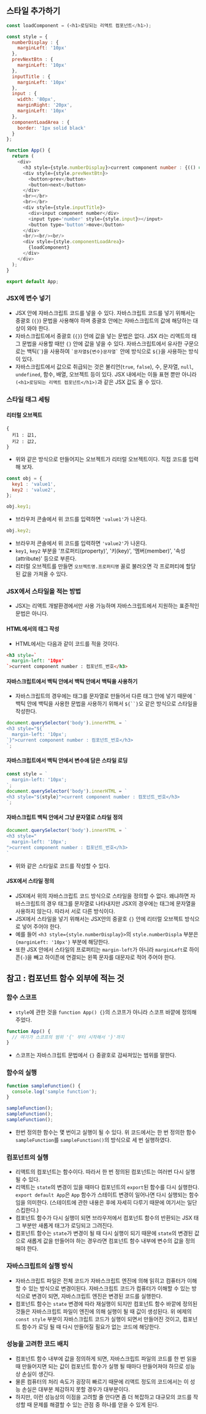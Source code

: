## 스타일 추가하기
```js
const loadComponent = (<h1>로딩되는 리액트 컴포넌트</h1>);

const style = {
  numberDisplay : {
    marginLeft: '10px'
  },
  prevNextBtn : {
    marginLeft: '10px'
  },
  inputTitle : {
    marginLeft: '10px'
  },
  input : {
    width: '80px',
    marginRight: '20px',
    marginLeft: '10px'
  },
  componentLoadArea : {
    border: '1px solid black'
  }
};

function App() {
  return (
    <div>
      <h3 style={style.numberDisplay}>current component number : {(() => 10)()}</h3>
      <div style={style.prevNextBtn}>
        <button>prev</button>
        <button>next</button>
      </div>
      <br></br>
      <br></br>
      <div style={style.inputTitle}>
        <div>input component number</div>
        <input type='number' style={style.input}></input>
        <button type='button'>move</button>
      </div>
      <br/><br/><br/>
      <div style={style.componentLoadArea}>
        {loadComponent}
      </div>
    </div>
  );
}

export default App;
```

### JSX에 변수 넣기
- JSX 안에 자바스크립트 코드를 넣을 수 있다. 자바스크립트 코드를 넣기 위해서는 중괄호 (`{}`) 문법을 사용해야 하며 중괄호 안에는 자바스크립트의 값에 해당하는 대상이 와야 한다.
- 자바스크립트에서 중괄호 (`{}`) 안에 값을 넣는 문법은 없다. JSX 라는 리액트의 태그 문법을 사용할 때만 `{}` 안에 값을 넣을 수 있다. 자바스크립트에서 유사한 구문으로는 백틱(``` ` ```)을 사용하여 ``` `문자열${변수}문자열` ``` 안에 방식으로 `${}`을 사용하는 방식이 있다.
- 자바스크립트에서 값으로 취급되는 것은 불리언(`true`, `false`), 수, 문자열, `null`, `undefined`, 함수, 배열, 오브젝트 등이 있다. JSX 내에서는 이들 표현 뿐만 아니라 `(<h1>로딩되는 리액트 컴포넌트</h1>)`과 같은 JSX 값도 올 수 있다.

### 스타일 태그 세팅
#### 리터럴 오브젝트
```
{
  키1 : 값1,
  키2 : 값2,
}
```
- 위와 같은 방식으로 만들어지는 오브젝트가 리터럴 오브젝트이다. 직접 코드를 입력 해 보자.
```js
const obj = {
  key1 : 'value1',
  key2 : 'value2',
};
```
```js
obj.key1;
```
- 브라우저 콘솔에서 위 코드를 입력하면 `'value1'`가 나온다.
```js
obj.key2;
```
- 브라우저 콘솔에서 위 코드를 입력하면 `'value2'`가 나온다.
- `key1`, `key2` 부분을 '프로퍼티(property)', '키(key)', '멤버(member)', '속성(attribute)' 등으로 부른다.
- 리터럴 오브젝트를 만들면 `오브젝트명.프로퍼티명` 꼴로 불러오면 각 프로퍼티에 할당된 값을 가져올 수 있다.

### JSX에서 스타일을 적는 방법
- JSX는 리액트 개발환경에서만 사용 가능하며 자바스크립트에서 지원하는 표준적인 문법은 아니다.

#### HTML에서의 태그 작성
- HTML에서는 다음과 같이 코드를 적을 것이다.
```html
<h3 style=`
  margin-left: '10px'
`>current component number : 컴포넌트_번호</h3>
```

#### 자바스크립트에서 백틱 안에서 백틱 안에서 백틱을 사용하기
- 자바스크립트의 경우에는 태그를 문자열로 만들어서 다른 태그 안에 넣기 때문에 ``` ` ``` 백틱 안에 백틱을 사용한 문법을 사용하기 위해서 ```${``}```오 같은 방식으로 스타일을 작성한다.
```js
document.querySelector('body').innerHTML = `
<h3 style="${`
  margin-left: '10px';
`}">current component number : 컴포넌트_번호</h3>
`;
```

#### 자바스크립트에서 백틱 안에서 변수에 담은 스타일 로딩
```js
const style = `
  margin-left: '10px';
`;
document.querySelector('body').innerHTML = `
<h3 style="${style}">current component number : 컴포넌트_번호</h3>
`;
```

#### 자바스크립트 백틱 안에서 그냥 문자열로 스타일 정의
```js
document.querySelector('body').innerHTML = `
<h3 style="
  margin-left: '10px';
">current component number : 컴포넌트_번호</h3>
`
```
- 위와 같은 스타일로 코드를 작성할 수 있다.

#### JSX에서 스타일 정의
- JSX에서 위의 자바스크립트 코드 방식으로 스타일을 정의할 수 없다. 왜냐하면 자바스크립트의 경우 태그를 문자열로 나타내지만 JSX의 경우에는 태그에 문자열을 사용하지 않는다. 따라서 서로 다른 방식이다.
- JSX에서 스타일을 넣기 위해서는 JSX안의 중괄호 `{}` 안에 리터럴 오브젝트 방식으로 넣어 주어야 한다.
- 예를 들어 `<h3 style={style.numberDisplay}>`의 `style.numberDispla` 부분은 `{marginLeft: '10px'}` 부분에 해당한다.
- 또한 JSX 안에서 스타일의 프로퍼티는 `margin-left`가 아니라 `marginLeft`로 하이픈(`-`)을 빼고 하이픈에 연결되는 왼쪽 문자를 대문자로 적어 주어야 한다.

## 참고 : 컴포넌트 함수 외부에 적는 것
### 함수 스코프
- `style`에 관한 것을 `function App() {}`의 스코프가 아니라 스코프 바깥에 정의해 주었다.
```js
function App() {
  // 여기가 스코프의 범위 '{' 부터 시작해서 '}'까지
}
```
- 스코프는 자바스크립트 문법에서 `{}` 중괄호로 감싸져있는 범위를 말한다.

### 함수의 실행
```js
function sampleFunction() {
  console.log('sample function');
}

sampleFunction();
sampleFunction();
sampleFunction();
```
- 한번 정의한 함수는 몇 번이고 실행이 될 수 있다. 위 코드에서는 한 번 정의한 함수 `sampleFunction`를 `sampleFunction()`의 방식으로 세 번 실행하였다.

### 컴포넌트의 실행
- 리액트의 컴포넌트는 함수이다. 따라서 한 번 정의된 컴포넌트는 여러번 다시 실행될 수 있다.
- 리액트는 `state`의 변경이 있을 때마다 컴포넌트의 `export`된 함수를 다시 실행한다. `export default App`은 `App` 함수가 스테이트 변경이 일어나면 다시 실행되는 함수임을 의미한다. (스테이트에 관한 내용은 후에 자세히 다루기 때문에 여기서는 일단 스킵한다.)
- 컴포넌트 함수가 다시 실행이 되면 브라우저에서 컴포넌트 함수의 반환되는 JSX 태그 부분만 새롭게 태그가 로딩되고 그려진다.
- 컴포넌트 함수는 `state`가 변경이 될 때 다시 실행이 되기 때문에 `state`의 변경된 값으로 새롭게 값을 만들어야 하는 경우라면 컴포넌트 함수 내부에 변수의 값을 정의해야 한다.

### 자바스크립트의 실행 방식
- 자바스크립트 파일은 전체 코드가 자바스크립트 엔진에 의해 읽히고 컴퓨터가 이해할 수 있는 방식으로 변경이된다. 자바스크립트 코드가 컴퓨터가 이해할 수 있는 방식으로 변경이 되면, 자바스크립트 엔진은 변경된 코드를 실행한다.
- 컴포넌트 함수는 `state` 변경에 따라 재실행이 되지만 컴포넌트 함수 바깥에 정의된 것들은 자바스크립트 파일이 엔진에 의해 실행이 될 때 값이 생성된다. 위 에제의 `const style` 부분이 자바스크립트 코드가 실행이 되면서 만들어진 것이고, 컴포넌트 함수가 로딩 될 때 다시 만들어질 필요가 없는 코드에 해당한다.

### 성능을 고려한 코드 배치
- 컴포넌트 함수 내부에 값을 정의하게 되면, 자바스크립트 파일의 코드를 한 번 읽을 때 만들어지면 되는 값이 컴포넌트 함수가 실행 될 때마다 만들어져야 하므로 성능상 손실이 생긴다.
- 물론 컴퓨터의 처리 속도가 굉장히 빠르기 때문에 리액트 정도의 코드에서는 이 성능 손실은 대부분 체감하지 못할 경우가 대부분이다. 
- 하지만, 이런 성능상의 이점을 고려할 줄 안다면 좀 더 복잡하고 대규모의 코드를 작성할 때 문제를 해결할 수 있는 관점 중 하나를 얻을 수 있게 된다.